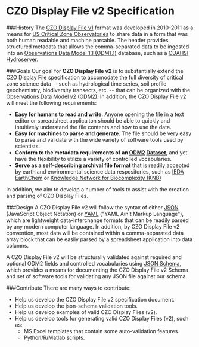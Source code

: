 CZO Display File v2 Specification
===============

###History
The [CZO Display File v1](http://criticalzone.org/national/publications/pub/whitenack-et-al-2011-czo-display-file-specification/) format was developed in 2010-2011 as a means for [US Critical Zone Observatories](http://criticalzone.org/) to share data in a form that was both human readable and machine parsable. The header provides structured metadata that allows the comma-separated data to be ingested into an [Observations Data Model 1.1 (ODM1.1)](http://his.cuahsi.org/odmdatabases.html) database, such as a [CUAHSI Hydroserver](http://his.cuahsi.org/hydroserver.html).

###Goals
Our goal for **CZO Display File v2** is to substantially extend the CZO Display File specification to accomodate the full diversity of critical zone science data -- such as hydrological time series, soil profile geochemistry, biodiversity transects, etc. -- that can be organized with the [Observations Data Model v2 (ODM2)](https://github.com/UCHIC/ODM2).  In addition, the CZO Display File v2 will meet the following requirements:
* **Easy for humans to read and write**. Anyone opening the file in a text editor or spreadsheet applicaiton should be able to quickly and intuitively understand the file contents and how to use the data.
* **Easy for machines to parse and generate**.  The file should be very easy to parse and validate with the wide variety of software tools used by scientists.
* **Conform to the metadata requirements of an [ODM2](https://github.com/UCHIC/ODM2) [Dataset](https://github.com/UCHIC/ODM2/blob/master/doc/ODM2Docs/core_datasets.md)**, and yet have the flexibility to utilize a variety of controlled vocabularies.
* **Serve as a self-describing archival file format** that is readily accepted by earth and environmental science data respositories, such as [IEDA EarthChem](http://www.earthchem.org/library) or [Knowledge Network for Biocomplexity (KNB)](https://knb.ecoinformatics.org/)

In addition, we aim to develop a number of tools to assist with the creation and parsing of CZO Display Files.

###Design
A CZO Display File v2 will follow the syntax of either [JSON](http://www.json.org/) (JavaScript Object Notation) or [YAML](http://en.wikipedia.org/wiki/YAML) ("YAML Ain't Markup Language"), which are lightweight data-interchange formats that can be readily parsed by any modern computer language.  In addition, by CZO Display File v2 convention, most data will be contained within a comma-separated data array block that can be easily parsed by a spreadsheet application into data columns.

A CZO Display File v2 will be structurally validated against required and optional ODM2 fields and controlled vocabularies using [JSON Schema](http://json-schema.org/), which provides a means for documenting the CZO Display File v2 Schema and set of software tools for validating any JSON file against our schema. 

###Contribute
There are many ways to contribute:
* Help us develop the CZO Display File v2 specification document.
* Help us develop the json-schema validation tools.
* Help us develop examples of valid CZO Display Files (v2).
* Help us develop tools for generating valid CZO Display Files (v2), such as:
  * MS Excel templates that contain some auto-validation features.
  * Python/R/Matlab scripts.

